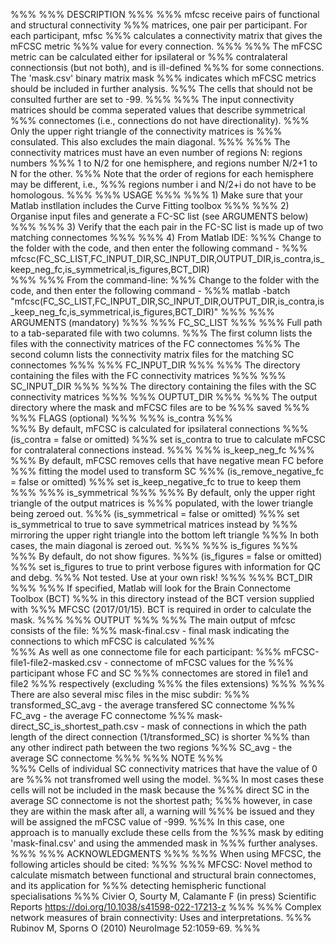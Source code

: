 %%% 
%%%     DESCRIPTION
%%%
%%%         mfcsc receive pairs of functional and structural connectivity
%%%         matrices, one pair per participant. For each participant, mfsc
%%%         calculates a connectivity matrix that gives the mFCSC metric
%%%         value for every connection. 
%%%
%%%         The mFCSC metric can be calculated either for ipsilateral or 
%%%         contralateral connectionsis (but not both), and is ill-defined 
%%%         for some connections. The 'mask.csv' binary matrix mask
%%%         indicates which mFCSC metrics should be included in further analysis. 
%%%         The cells that should not be consulted further are set to -99.
%%%
%%%         The input connectivity matrices should be comma seperated values that describe symmetrical 
%%%         connectomes (i.e., connections do not have directionality). 
%%%         Only the upper right triangle of the connectivity matrices is
%%%         consulated. This also excludes the main diagonal.
%%%
%%%         The connectivity matrices must have an even number of regions N: regions numbers 
%%%         1 to N/2 for one hemisphere, and regions number N/2+1 to N for the other.
%%%         Note that the order of regions for each hemisphere may be different, i.e., 
%%%         regions number i and N/2+i do not have to be homologous.
%%%
%%%     USAGE
%%%
%%%         1)  Make sure that your Matlab instllation includes the Curve Fitting toolbox
%%%
%%%         2)  Organise input files and generate a FC-SC list (see ARGUMENTS below)
%%%
%%%         3)  Verify that the each pair in the FC-SC list is made up of two matching connectomes
%%%
%%%         4)  From Matlab IDE:
%%%             Change to the folder with the code, and then enter the following command -
%%%             mfcsc(FC_SC_LIST,FC_INPUT_DIR,SC_INPUT_DIR,OUTPUT_DIR,is_contra,is_keep_neg_fc,is_symmetrical,is_figures,BCT_DIR)         
%%%
%%%             From the command-line:
%%%             Change to the folder with the code, and then enter the following command -
%%%             matlab -batch "mfcsc(FC_SC_LIST,FC_INPUT_DIR,SC_INPUT_DIR,OUTPUT_DIR,is_contra,is_keep_neg_fc,is_symmetrical,is_figures,BCT_DIR)"
%%%
%%%     ARGUMENTS (mandatory)
%%%
%%%         FC_SC_LIST
%%%
%%%         Full path to a tab-separated file with two columns.
%%%         The first column lists the files with the connectivity matrices of the FC connectomes
%%%         The second column lists the connectivity matrix files for the matching SC connectomes
%%%
%%%         FC_INPUT_DIR
%%%
%%%         The directory containing the files with the FC connectivity matrices
%%%
%%%         SC_INPUT_DIR
%%%
%%%         The directory containing the files with the SC connectivity matrices
%%%
%%%         OUPTUT_DIR
%%%
%%%         The output directory where the mask and mFCSC files are to be
%%%         saved
%%%
%%%     FLAGS (optional)
%%%
%%%         is_contra
%%%         
%%%         By default, mFCSC is calculated for ipsilateral connections
%%%         (is_contra = false or omitted)
%%%         set is_contra to true to calculate mFCSC for contralateral connections instead.
%%%
%%%         is_keep_neg_fc
%%%
%%%         By default, mFCSC removes cells that have negative mean FC before 
%%%         fitting the model used to transform SC
%%%         (is_remove_negative_fc = false or omitted)
%%%         set is_keep_negative_fc to true to keep them
%%%
%%%         is_symmetrical
%%%
%%%         By default, only the upper right triangle of the output matrices is
%%%         populated, with the lower triangle being zeroed out.
%%%         (is_symmetrical = false or omitted)
%%%         set is_symmetrical to true to save symmetrical matrices instead by
%%%         mirroring the upper right triangle into the bottom left triangle
%%%         In both cases, the main diagonal is zeroed out.
%%%
%%%         is_figures
%%%
%%%         By default, do not show figures.
%%%         (is_figures = false or omitted)
%%%         set is_figures to true to print verbose figures with information for QC and debg.
%%%         Not tested. Use at your own risk!
%%%
%%%         BCT_DIR
%%%
%%%         If specified, Matlab will look for the Brain Connectome Toolbox (BCT)
%%%         in this directory instead of the BCT version supplied with
%%%         MFCSC (2017/01/15). BCT is required in order to calculate the mask.
%%%
%%%     OUTPUT
%%%
%%%         The main output of mfcsc consists of the file:
%%%                 mask-final.csv -                final mask indicating the connections to which mFCSC is calculated
%%%         
%%%         As well as one connectome file for each participant:
%%%                 mFCSC-file1-file2-masked.csv - connectome of mFCSC values for the
%%%                                                participant whose FC and SC
%%%                                                connectomes are stored in file1 and file2
%%%                                                respectively (excluding
%%%                                                the files extensions)
%%%
%%%         There are also several misc files in the misc subdir:
%%%             transformed_SC_avg -                  the average transfered SC connectome
%%%             FC_avg -                              the average FC connectome
%%%             mask-direct_SC_is_shortest_path.csv - mask of connections in which the path length of the direct connection (1/transformed_SC) is shorter
%%%                                                   than any other indirect path between the two regions
%%%             SC_avg -                              the average SC connectome
%%%
%%%     NOTE
%%%         
%%%         Cells of individual SC connectivity matrices that have the value of 0 are
%%%         not transfromed well using the model.
%%%         In most cases these cells will not be included in the mask because the
%%%         direct SC in the average SC connectome is not the shortest path;
%%%         however, in case they are within the mask after all, a warning will
%%%         be issued and they will be assigned the mFCSC value of -999.
%%%         In this case, one approach is to manually exclude these cells from the
%%%         mask by editing 'mask-final.csv' and using the ammended mask in
%%%         further analyses.
%%%
%%%	ACKNOWLEDGMENTS
%%%
%%%	    When using MFCSC, the following articles should be cited:
%%%
%%%		    MFCSC: Novel method to calculate mismatch between functional and structural brain connectomes, and its application for 
%%%		    detecting hemispheric functional specialisations
%%%		    Civier O, Sourty M, Calamante F (in press) Scientific Reports https://doi.org/10.1038/s41598-022-17213-z
%%%
%%%       Complex network measures of brain connectivity: Uses and interpretations.
%%%		    Rubinov M, Sporns O (2010) NeuroImage 52:1059-69.
%%%

